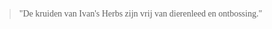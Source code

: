 > <p style="font-family:papyrus">"De kruiden van Ivan's Herbs zijn vrij van dierenleed en ontbossing."</p>
